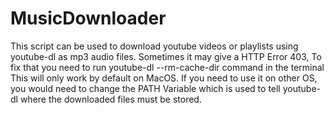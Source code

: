 # MusicDownloader
This script can be used to download youtube videos or playlists using youtube-dl as mp3 audio files.
Sometimes it may give a HTTP Error 403, To fix that you need to run youtube-dl --rm-cache-dir command in the terminal
This will only work by default on MacOS.
If you need to use it on other OS, you would need to change the PATH Variable which is used to tell youtube-dl where the downloaded files must be stored.
